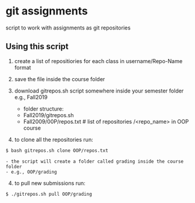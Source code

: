 # git assignments

script to work with assignments as git repositories

## Using this script

1. create a list of repositiories for each class in username/Repo-Name format
2. save the file inside the course folder
3. download gitrepos.sh script somewhere inside your semester folder e.g., Fall2019
    - folder structure:
    - Fall2019/gitrepos.sh
    - Fall2009/00P/repos.txt # list of repositories <username>/<repo_name> in OOP course
    
4. to clone all the repositories run:

```bash
$ bash gitrepos.sh clone OOP/repos.txt 
```
    - the script will create a folder called grading inside the course folder
    - e.g., OOP/grading

4. to pull new submissions run:

```bash
$ ./gitrepos.sh pull OOP/grading
```
